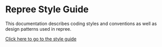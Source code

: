 # Repree Style Guide

This documentation describes coding styles and conventions as well as design patterns used in repree.

[Click here to go to the style guide](https://jrrafols.github.io/repree-style-guide/)
